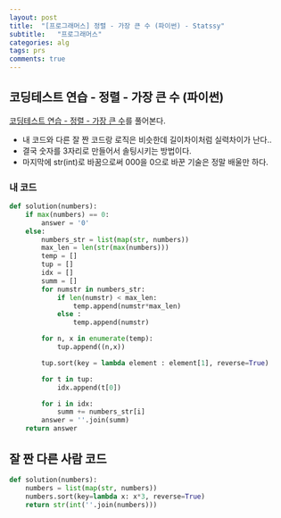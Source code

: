 ```yaml
---
layout: post
title:  "[프로그래머스] 정렬 - 가장 큰 수 (파이썬) - Statssy"
subtitle:   "프로그래머스"
categories: alg
tags: prs
comments: true
---
```


## 코딩테스트 연습 - 정렬 - 가장 큰 수 (파이썬)

[코딩테스트 연습 - 정렬 - 가장 큰 수](https://programmers.co.kr/learn/courses/30/lessons/42746)를 풀어본다.
  

- 내 코드와 다른 잘 짠 코드랑 로직은 비슷한데 길이차이처럼 실력차이가 난다..
- 결국 숫자를 3자리로 만들어서 솔팅시키는 방법이다.
- 마지막에 str(int)로 바꿈으로써 000을 0으로 바꾼 기술은 정말 배울만 하다.
  
  
### 내 코드

```python
def solution(numbers):
    if max(numbers) == 0:
        answer = '0'
    else:
        numbers_str = list(map(str, numbers))
        max_len = len(str(max(numbers)))
        temp = []
        tup = []
        idx = []
        summ = []
        for numstr in numbers_str:
            if len(numstr) < max_len:
                temp.append(numstr*max_len)
            else :
                temp.append(numstr)

        for n, x in enumerate(temp):
            tup.append((n,x))

        tup.sort(key = lambda element : element[1], reverse=True)

        for t in tup:
            idx.append(t[0])

        for i in idx:
            summ += numbers_str[i]
        answer = ''.join(summ)
    return answer
```
  
  
## 잘 짠 다른 사람 코드
```python
def solution(numbers):
    numbers = list(map(str, numbers))
    numbers.sort(key=lambda x: x*3, reverse=True)
    return str(int(''.join(numbers)))
```
